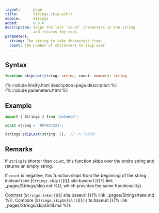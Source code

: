 ```yaml
---
layout:      page
title:       Strings.skipLast()
module:      Strings
added:       0.6.0
description: Skips the last `count` characters in the string
             and returns the rest.
parameters:
  string: The string to take characters from.
  count: The number of characters to skip over.
---
```

## Syntax

```ts
function skipLast(string: string, count: number): string
```

<div class="description">{% include linkify.html description=page.description %}</div>
{% include parameters.html %}

## Example

```ts
import { Strings } from 'potence';

const string = '987654321';

Strings.skipLast(string, 5);  // -> "9876"
```

## Remarks

If `string` is shorter than `count`, this function skips over the entire string
and returns an empty string.

If `count` is negative, this function skips from the beginning of the string instead
(see [`Strings.skip()`]({{ site.baseurl }}{% link _pages/Strings/skip.md %}),
which provides the same functionality).

Contrast [`Strings.take()`]({{ site.baseurl }}{% link _pages/Strings/take.md %}).
Compare [`Strings.skipUntil()`]({{ site.baseurl }}{% link _pages/Strings/skipUntil.md %}).
